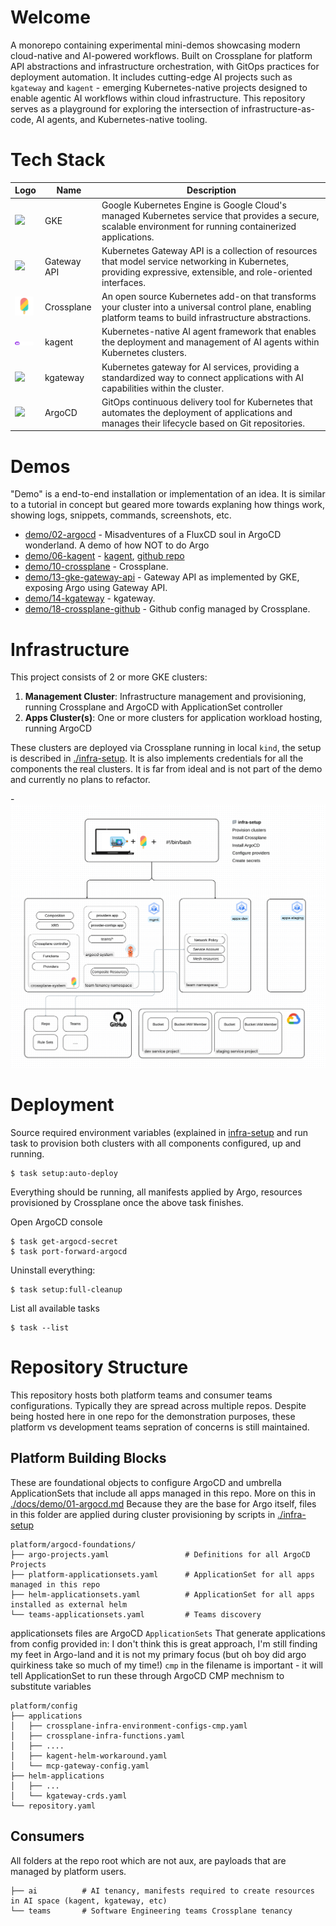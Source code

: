 # Welcome

A monorepo containing experimental mini-demos showcasing modern cloud-native and AI-powered workflows. Built on Crossplane for platform API abstractions and infrastructure orchestration, with GitOps practices for deployment automation.
It includes cutting-edge AI projects such as `kgateway` and `kagent` - emerging Kubernetes-native projects designed to enable agentic AI workflows within cloud infrastructure.
This repository serves as a playground for exploring the intersection of infrastructure-as-code, AI agents, and Kubernetes-native tooling.

# Tech Stack

| Logo | Name | Description |
|------|------|-------------|
| <img src="https://cloud.google.com/images/social-icon-google-cloud-1200-630.png" width="30"> | GKE | Google Kubernetes Engine is Google Cloud's managed Kubernetes service that provides a secure, scalable environment for running containerized applications. |
| <img src="https://raw.githubusercontent.com/kubernetes-sigs/gateway-api/dbd2ff92a93e7c8a29bce07cc331e40e6d470efe/site-src/images/logo/logo.svg" width="30"> | Gateway API | Kubernetes Gateway API is a collection of resources that model service networking in Kubernetes, providing expressive, extensible, and role-oriented interfaces. |
| <img src="https://raw.githubusercontent.com/cncf/artwork/refs/heads/main/projects/crossplane/icon/color/crossplane-icon-color.svg" width="30"> | Crossplane | An open source Kubernetes add-on that transforms your cluster into a universal control plane, enabling platform teams to build infrastructure abstractions. |
| <img src="https://raw.githubusercontent.com/kagent-dev/kagent/33a48ede61be68c84f6adcfddde09db41aeb1ea7/img/icon-dark.svg" width="30"> | kagent | Kubernetes-native AI agent framework that enables the deployment and management of AI agents within Kubernetes clusters. |
| <img src="https://kgateway.dev/feature-api-gateway.svg" width="30"> | kgateway | Kubernetes gateway for AI services, providing a standardized way to connect applications with AI capabilities within the cluster. |
| <img src="https://argo-cd.readthedocs.io/en/stable/assets/logo.png" width="30"> | ArgoCD | GitOps continuous delivery tool for Kubernetes that automates the deployment of applications and manages their lifecycle based on Git repositories. |

# Demos

"Demo" is a end-to-end installation or implementation of an idea. It is similar to a tutorial in concept but geared more towards explaning how things work, showing logs, snippets, commands, screenshots, etc.

* [demo/02-argocd](./docs/demo/02-argocd) - Misadventures of a FluxCD soul in ArgoCD wonderland. A demo of how NOT to do Argo
* [demo/06-kagent](./docs/demo/06-kagent) - [kagent](https://kagent.dev/), [github repo](https://github.com/kagent-dev/kagent)
* [demo/10-crossplane](./docs/demo/10-crossplane) - Crossplane.
* [demo/13-gke-gateway-api](./docs/demo/13-gke-gateway-api) - Gateway API as implemented by GKE, exposing Argo using Gateway API.
* [demo/14-kgateway](./docs/demo/14-kgateway) - kgateway.
* [demo/18-crossplane-github](./docs/demo/18-crossplane-github) - Github config managed by Crossplane.

# Infrastructure

This project consists of 2 or more GKE clusters:

1. **Management Cluster**: Infrastructure management and provisioning, running Crossplane and ArgoCD with ApplicationSet controller
2. **Apps Cluster(s)**: One or more clusters for application workload hosting, running ArgoCD

These clusters are deployed via Crossplane running in local `kind`, the setup is described in [./infra-setup](./infra-setup/).
It is also implements credentials for all the components the real clusters. It is far from ideal and is not part of the demo and currently no plans to refactor.

-![infra-demo](./docs/images/demo-infra.png)

# Deployment

Source required environment variables (explained in [infra-setup](./infra-setup/) and run task to provision both clusters with all components configured, up and running.
```
$ task setup:auto-deploy
```

Everything should be running, all manifests applied by Argo, resources provisioned by Crossplane once the above task finishes.

Open ArgoCD console
```
$ task get-argocd-secret
$ task port-forward-argocd
```

Uninstall everything:
```
$ task setup:full-cleanup
```

List all available tasks
```
$ task --list
```

# Repository Structure

This repository hosts both platform teams and consumer teams configurations. Typically they are spread across multiple repos.
Despite being hosted here in one repo for the demonstration purposes, these platform vs development teams sepration of concerns is still maintained.

## Platform Building Blocks

These are foundational objects to configure ArgoCD and umbrella ApplicationSets that include all apps managed in this repo. More on this in [./docs/demo/01-argocd.md](./docs/demo/01-argocd.md)
Because they are the base for Argo itself, files in this folder are applied during cluster provisioning by scripts in [./infra-setup](./infra-setup/)

```
platform/argocd-foundations/
├── argo-projects.yaml                 # Definitions for all ArgoCD Projects
├── platform-applicationsets.yaml      # ApplicationSet for all apps managed in this repo
├── helm-applicationsets.yaml          # ApplicationSet for all apps installed as external helm
└── teams-applicationsets.yaml         # Teams discovery
```

applicationsets files are ArgoCD `ApplicationSets` That generate applications from config provided in:
I don't think this is great approach, I'm still finding my feet in Argo-land and it is not my primary focus (but oh boy did argo quirkiness take so much of my time!)
`cmp` in the filename is important - it will tell ApplicationSet to run these through ArgoCD CMP mechnism to substitute variables

```
platform/config
├── applications
│   ├── crossplane-infra-environment-configs-cmp.yaml
│   ├── crossplane-infra-functions.yaml
│   ├── ....
│   ├── kagent-helm-workaround.yaml
│   └── mcp-gateway-config.yaml
├── helm-applications
│   ├── ...
│   └── kgateway-crds.yaml
└── repository.yaml
```

## Consumers

All folders at the repo root which are not aux, are payloads that are managed by platform users.

```
├── ai          # AI tenancy, manifests required to create resources in AI space (kagent, kgateway, etc)
└── teams       # Software Engineering teams Crossplane tenancy
```
